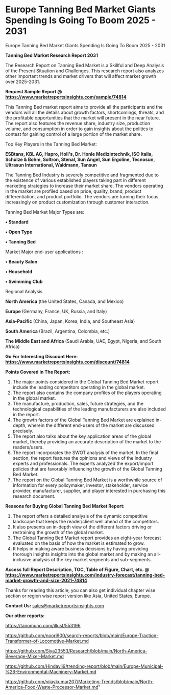 # Europe Tanning Bed Market Giants Spending Is Going To Boom 2025 - 2031
Europe Tanning Bed Market Giants Spending Is Going To Boom 2025 - 2031

<strong>Tanning Bed Market Research Report 2031</strong>

The Research Report on Tanning Bed Market is a Skillful and Deep Analysis of the Present Situation and Challenges. This research report also analyzes other important trends and market drivers that will affect market growth over 2025-2031.

<strong>Request Sample Report @ <a href=https://www.marketreportsinsights.com/sample/74814>https://www.marketreportsinsights.com/sample/74814</a></strong>

This Tanning Bed market report aims to provide all the participants and the vendors will all the details about growth factors, shortcomings, threats, and the profitable opportunities that the market will present in the near future. The report also features the revenue share, industry size, production volume, and consumption in order to gain insights about the politics to contest for gaining control of a large portion of the market share.

Top Key Players in the Tanning Bed Market:

<strong>ESBtans, KBL AG, Hapro, Holl&#39;s, Dr. Honle Medizintechnik, ISO Italia, Schulze & Bohm, Soltron, Stenal, Sun Angel, Sun Ergoline, Tecnosun, Ultrasun International, Waldmann, Tansun</strong>

The Tanning Bed Industry is severely competitive and fragmented due to the existence of various established players taking part in different marketing strategies to increase their market share. The vendors operating in the market are profiled based on price, quality, brand, product differentiation, and product portfolio. The vendors are turning their focus increasingly on product customization through customer interaction.

Tanning Bed Market Major Types are:

<strong>• Standard

• Open Type

• Tanning Bed</strong>

Market Major end-user applications :

<strong>• Beauty Salon

• Household

• Swimming Club</strong>

Regional Analysis

</u><strong><b>North America</b></strong> (the United States, Canada, and Mexico)

<strong><b>Europe </b></strong>(Germany, France, UK, Russia, and Italy)

<strong><b>Asia-Pacific</b></strong> (China, Japan, Korea, India, and Southeast Asia)

<strong><b>South America</b></strong> (Brazil, Argentina, Colombia, etc.)

<strong><b>The Middle East and Africa</b></strong> (Saudi Arabia, UAE, Egypt, Nigeria, and South Africa)

<strong>Go For Interesting Discount Here: <a href=https://www.marketreportsinsights.com/discount/74814>https://www.marketreportsinsights.com/discount/74814</a></strong>

<strong>Points Covered in The Report:</strong>
<ol>
  <li>The major points considered in the Global Tanning Bed Market report include the leading competitors operating in the global market.</li>
  <li>The report also contains the company profiles of the players operating in the global market.</li>
  <li>The manufacture, production, sales, future strategies, and the technological capabilities of the leading manufacturers are also included in the report.</li>
  <li>The growth factors of the Global Tanning Bed Market are explained in-depth, wherein the different end-users of the market are discussed precisely.</li>
  <li>The report also talks about the key application areas of the global market, thereby providing an accurate description of the market to the readers/users.</li>
  <li>The report incorporates the SWOT analysis of the market. In the final section, the report features the opinions and views of the industry experts and professionals. The experts analyzed the export/import policies that are favorably influencing the growth of the Global Tanning Bed Market.</li>
  <li>The report on the Global Tanning Bed Market is a worthwhile source of information for every policymaker, investor, stakeholder, service provider, manufacturer, supplier, and player interested in purchasing this research document.</li>
</ol>
<strong>Reasons for Buying Global Tanning Bed Market Report:</strong>

<ol>
  <li>The report offers a detailed analysis of the dynamic competitive landscape that keeps the reader/client well ahead of the competitors.</li>
  <li>It also presents an in-depth view of the different factors driving or restraining the growth of the global market.</li>
  <li>The Global Tanning Bed Market report provides an eight-year forecast evaluated on the basis of how the market is estimated to grow.</li>
  <li>It helps in making aware business decisions by having providing thorough insights insights into the global market and by making an all-inclusive analysis of the key market segments and sub-segments.</li>
</ol>
<strong>Access full Report Description, TOC, Table of Figure, Chart, etc. @ <a href=https://www.marketreportsinsights.com/industry-forecast/tanning-bed-market-growth-and-size-2021-74814>https://www.marketreportsinsights.com/industry-forecast/tanning-bed-market-growth-and-size-2021-74814</a></strong>


Thanks for reading this article; you can also get individual chapter wise section or region wise report version like Asia, United States, Europe.

<strong>Contact Us:</strong>
sales@marketreportsinsights.com

<strong>Our other reports:</strong>

<a href=https://tanomuno.com/illust/553196>https://tanomuno.com/illust/553196</a>

<a href=https://github.com/noori900/search-reports/blob/main/Europe-Traction-Transformer-of-Locomotive-Market.md>https://github.com/noori900/search-reports/blob/main/Europe-Traction-Transformer-of-Locomotive-Market.md</a>

<a href=https://github.com/Siya23553/Research/blob/main/North-America-Beverage-Mixer-Market.md>https://github.com/Siya23553/Research/blob/main/North-America-Beverage-Mixer-Market.md</a>

<a href=https://github.com/Hindavii9/trending-report/blob/main/Europe-Municipal-%26-Environmental-Machinery-Market.md>https://github.com/Hindavii9/trending-report/blob/main/Europe-Municipal-%26-Environmental-Machinery-Market.md</a>

<a href=https://github.com/vijaykumar207/Marketing-Trends/blob/main/North-America-Food-Waste-Processor-Market.md>https://github.com/vijaykumar207/Marketing-Trends/blob/main/North-America-Food-Waste-Processor-Market.md</a>"
